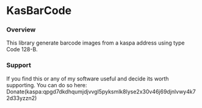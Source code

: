 # KasBarCode 

### Overview ###
 
This library generate barcode images from a kaspa address using type Code 128-B.

### Support ###
If you find this or any of my software useful and decide its worth supporting.  You can do so here:  
Donate(kaspa:qpgd7dkdhqumjdjvvgl5pyksmlk8lyse2x30v46j69djnlvwy4k72d33yzzn2)

